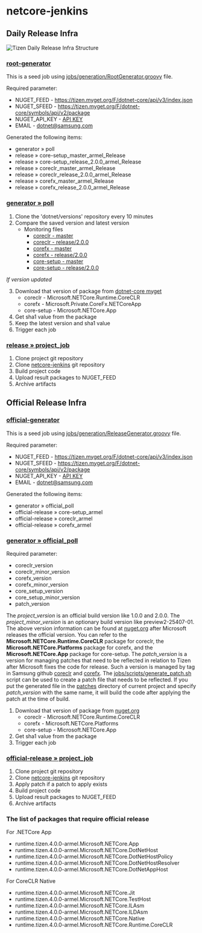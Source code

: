 # netcore-jenkins

## Daily Release Infra
![Tizen Daily Release Infra Structure](https://github.com/tizendotnet/netcore-jenkins/blob/master/Documentation/images/Tizen_Daily_Release_Infra.png)

### [root-generator](http://52.79.132.74:8080/job/root-generator/)
This is a seed job using [jobs/generation/RootGenerator.groovy](https://github.com/tizendotnet/netcore-jenkins/blob/master/jobs/generation/RootGenerator.groovy) file.

Required parameter:
* NUGET_FEED - https://tizen.myget.org/F/dotnet-core/api/v3/index.json
* NUGET_SFEED - https://tizen.myget.org/F/dotnet-core/symbols/api/v2/package
* NUGET_API_KEY - [API KEY](https://tizen.myget.org/feed/Details/dotnet-core)
* EMAIL - dotnet@samsung.com

Generated the following items:
* generator » poll
* release » core-setup_master_armel_Release
* release » core-setup_release_2.0.0_armel_Release
* release » coreclr_master_armel_Release
* release » coreclr_release_2.0.0_armel_Release
* release » corefx_master_armel_Release
* release » corefx_release_2.0.0_armel_Release
 
### [generator » poll](http://52.79.132.74:8080/job/generator/job/poll/)
1. Clone the 'dotnet/versions' repository every 10 minutes
2. Compare the saved version and latest version
   * Monitoring files
      * [coreclr - master](https://github.com/dotnet/versions/blob/master/build-info/dotnet/coreclr/master/Latest.txt)
      * [coreclr - release/2.0.0](https://github.com/dotnet/versions/blob/master/build-info/dotnet/coreclr/release/2.0.0/Latest.txt)
      * [corefx - master](https://github.com/dotnet/versions/blob/master/build-info/dotnet/corefx/master/Latest.txt)
      * [corefx - release/2.0.0](https://github.com/dotnet/versions/blob/master/build-info/dotnet/corefx/release/2.0.0/Latest.txt)
      * [core-setup - master](https://github.com/dotnet/versions/blob/master/build-info/dotnet/core-setup/master/Latest.txt)
      * [core-setup - release/2.0.0](https://github.com/dotnet/versions/blob/master/build-info/dotnet/core-setup/release/2.0.0/Latest.txt)

*If version updated*

3. Download that version of package from [dotnet-core myget](https://dotnet.myget.org/gallery/dotnet-core)
   * coreclr - Microsoft.NETCore.Runtime.CoreCLR
   * corefx  - Microsoft.Private.CoreFx.NETCoreApp
   * core-setup - Microsoft.NETCore.App
4. Get sha1 value from the package
5. Keep the latest version and sha1 value
6. Trigger each job

### [release » project_job](http://52.79.132.74:8080/job/release/)
1. Clone project git repository
2. Clone [netcore-jenkins](https://github.com/tizendotnet/netcore-jenkins.git) git repository
3. Build project code
4. Upload result packages to NUGET_FEED
5. Archive artifacts

## Official Release Infra
### [official-generator](http://52.79.132.74:8080/job/official-generator/)
This is a seed job using [jobs/generation/ReleaseGenerator.groovy](https://github.com/tizendotnet/netcore-jenkins/blob/master/jobs/generation/ReleaseGenerator.groovy) file.

Required parameter:
* NUGET_FEED - https://tizen.myget.org/F/dotnet-core/api/v3/index.json
* NUGET_SFEED - https://tizen.myget.org/F/dotnet-core/symbols/api/v2/package
* NUGET_API_KEY - [API KEY](https://tizen.myget.org/feed/Details/dotnet-core)
* EMAIL - dotnet@samsung.com

Generated the following items:
* generator » official_poll
* official-release » core-setup_armel
* official-release » coreclr_armel
* official-release » corefx_armel

### [generator » official_poll](http://52.79.132.74:8080/job/generator/job/official_poll/)
Required parameter:
* coreclr_version
* coreclr_minor_version
* corefx_version
* corefx_minor_version
* core_setup_version
* core_setup_minor_version
* patch_version

The *project_version* is an official build version like 1.0.0 and 2.0.0. The *project_minor_version* is an optionary build version like preview2-25407-01. The above version information can be found at [nuget.org](https://www.nuget.org/) after Microsoft releases the official version. You can refer to the **Microsoft.NETCore.Runtime.CoreCLR** package for coreclr, the **Microsoft.NETCore.Platforms** package for corefx, and the **Microsoft.NETCore.App** package for core-setup. The *patch_version* is a version for managing patches that need to be reflected in relation to Tizen after Microsoft fixes the code for release. Such a version is managed by tag in Samsung github [coreclr](https://github.sec.samsung.net/dotnet/coreclr/tags) and [corefx](https://github.sec.samsung.net/dotnet/corefx/tags). The [jobs/scripts/generate_patch.sh](https://github.com/tizendotnet/netcore-jenkins/blob/master/jobs/scripts/generate_patch.sh) script can be used to create a patch file that needs to be reflected. If you put the generated file in the [patches](https://github.com/tizendotnet/netcore-jenkins/tree/master/patches) directory of current project and specify *patch_version* with the same name, it will build the code after applying the patch at the time of build.

1. Download that version of package from [nuget.org](https://www.nuget.org/)
   * coreclr - Microsoft.NETCore.Runtime.CoreCLR
   * corefx  - Microsoft.NETCore.Platforms
   * core-setup - Microsoft.NETCore.App
2. Get sha1 value from the package
3. Trigger each job

### [official-release » project_job](http://52.79.132.74:8080/job/official-release/)
1. Clone project git repository
2. Clone [netcore-jenkins](https://github.com/tizendotnet/netcore-jenkins.git) git repository
3. Apply patch if a patch to apply exists
4. Build project code
5. Upload result packages to NUGET_FEED
6. Archive artifacts

### The list of packages that require official release
For .NETCore App
* runtime.tizen.4.0.0-armel.Microsoft.NETCore.App
* runtime.tizen.4.0.0-armel.Microsoft.NETCore.DotNetHost
* runtime.tizen.4.0.0-armel.Microsoft.NETCore.DotNetHostPolicy
* runtime.tizen.4.0.0-armel.Microsoft.NETCore.DotNetHostResolver
* runtime.tizen.4.0.0-armel.Microsoft.NETCore.DotNetAppHost

For CoreCLR Native
* runtime.tizen.4.0.0-armel.Microsoft.NETCore.Jit
* runtime.tizen.4.0.0-armel.Microsoft.NETCore.TestHost
* runtime.tizen.4.0.0-armel.Microsoft.NETCore.ILAsm
* runtime.tizen.4.0.0-armel.Microsoft.NETCore.ILDAsm
* runtime.tizen.4.0.0-armel.Microsoft.NETCore.Native
* runtime.tizen.4.0.0-armel.Microsoft.NETCore.Runtime.CoreCLR
